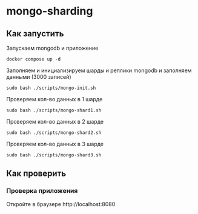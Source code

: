 # mongo-sharding

## Как запустить

Запускаем mongodb и приложение

```shell
docker compose up -d
```

Заполняем и инициализируем шарды и реплики mongodb и заполняем данными (3000 записей)

```shell
sudo bash ./scripts/mongo-init.sh
```

Проверяем кол-во данных в 1 шарде
```shell
sudo bash ./scripts/mongo-shard1.sh
```

Проверяем кол-во данных в 2 шарде
```shell
sudo bash ./scripts/mongo-shard2.sh
```

Проверяем кол-во данных в 3 шарде
```shell
sudo bash ./scripts/mongo-shard3.sh
```

## Как проверить

### Проверка приложения

Откройте в браузере http://localhost:8080